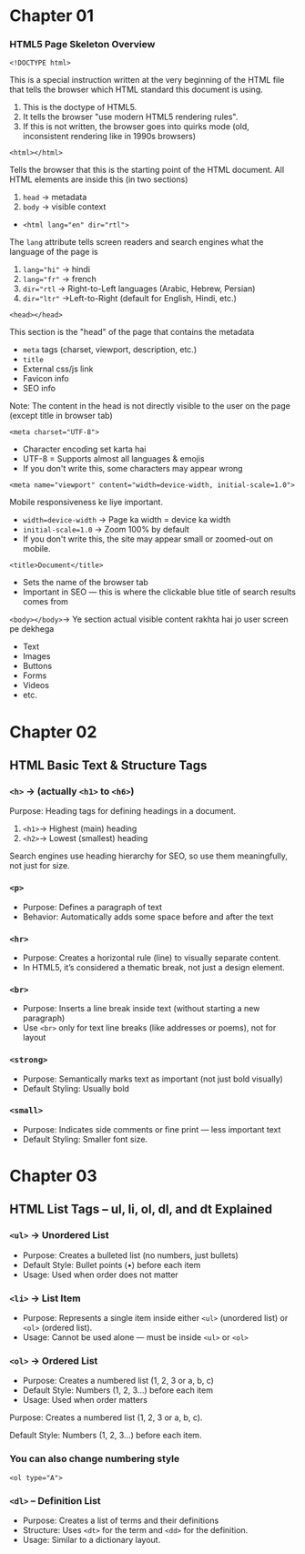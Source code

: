 # Chapter 01 
### HTML5 Page Skeleton Overview 
`<!DOCTYPE html>`

This is a special instruction written at the very beginning of the HTML file that tells the browser which HTML standard this document is using.

1. This is the doctype of HTML5.
2. It tells the browser "use modern HTML5 rendering rules".
3. If this is not written, the browser goes into quirks mode (old, inconsistent rendering like in 1990s browsers)

`<html></html>`

Tells the browser that this is the starting point of the HTML document.
All HTML elements are inside this (in two sections)
1. `head` → metadata
2. `body` → visible context


- `<html lang="en" dir="rtl">`

The `lang` attribute tells screen readers and search engines what the language of the page is
1. `lang="hi"` → hindi
2. `lang="fr"` → french
3. `dir="rtl` → Right-to-Left languages (Arabic, Hebrew, Persian)
4. `dir="ltr"` →Left-to-Right (default for English, Hindi, etc.)


`<head></head>`

This section is the "head" of the page that contains the metadata
- `meta` tags (charset, viewport, description, etc.)
- `title`
- External css/js link
- Favicon info
- SEO info

Note: The content in the head is not directly visible to the user on the page (except title in browser tab)

`<meta charset="UTF-8">`
- Character encoding set karta hai
 - UTF-8 = Supports almost all languages & emojis
 - If you don't write this, some characters may appear wrong 

 `<meta name="viewport" content="width=device-width, initial-scale=1.0">
`

Mobile responsiveness ke liye important.

- `width=device-width` → Page ka width = device ka width
- `initial-scale=1.0` → Zoom 100% by default
- If you don't write this, the site may appear small or zoomed-out on mobile.

`<title>Document</title>`
- Sets the name of the browser tab
- Important in SEO — this is where the clickable blue title of search results comes from

`<body></body>`→ Ye section actual visible content rakhta hai jo user screen pe dekhega
- Text
- Images
- Buttons
- Forms
- Videos
- etc.

#  Chapter 02
## HTML Basic Text & Structure Tags

### `<h>` → (actually `<h1>` to `<h6>`)

Purpose: Heading tags for defining headings in a document.
1. `<h1>`→ Highest (main) heading
2. `<h2>`→ Lowest (smallest) heading

Search engines use heading hierarchy for SEO, so use them meaningfully, not just for size.

### `<p>` 
- Purpose: Defines a paragraph of text
- Behavior: Automatically adds some space before and after the text

### `<hr>`
- Purpose: Creates a horizontal rule (line) to visually separate content.
- In HTML5, it’s considered a thematic break, not just a design element.

### `<br>`
- Purpose: Inserts a line break inside text (without starting a new paragraph)
- Use `<br>` only for text line breaks (like addresses or poems), not for layout

### `<strong>`
- Purpose: Semantically marks text as important (not just bold visually)
- Default Styling: Usually bold

### `<small>`
- Purpose: Indicates side comments or fine print — less important text
- Default Styling: Smaller font size.

#   Chapter 03
## HTML List Tags – ul, li, ol, dl, and dt Explained


### `<ul>` → Unordered List
- Purpose: Creates a bulleted list (no numbers, just bullets)
- Default Style: Bullet points (•) before each item
- Usage: Used when order does not matter

### `<li>` →  List Item
- Purpose: Represents a single item inside either `<ul>` (unordered list) or `<ol>` (ordered list).
- Usage: Cannot be used alone — must be inside `<ul>` or `<ol>`

### `<ol>` → Ordered List
- Purpose: Creates a numbered list (1, 2, 3 or a, b, c)
- Default Style: Numbers (1, 2, 3...) before each item
- Usage: Used when order matters

Purpose: Creates a numbered list (1, 2, 3 or a, b, c).

Default Style: Numbers (1, 2, 3...) before each item.

### You can also change numbering style
`<ol type="A">`

### `<dl>` – Definition List
- Purpose: Creates a list of terms and their definitions
- Structure: Uses `<dt>` for the term and `<dd>` for the definition.
- Usage: Similar to a dictionary layout.